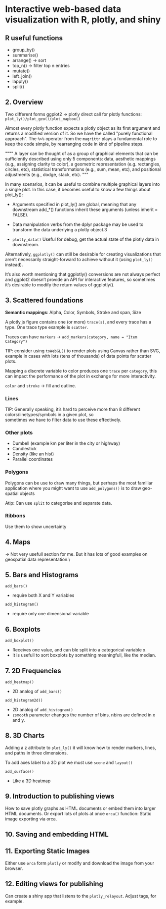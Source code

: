 # Interactive web-based data visualization with R, plotly, and shiny

## R useful functions

- group_by()
- summarise()
- arrange() -> sort
- top_n() -> filter top n entries
- mutate()
- left_join()
- lapply()
- split()

## 2. Overview

Two different forms
	ggplot2 -> plotly 
	direct call for plotly functions: `plot_ly()/plot_geo()/plot_mapbox()`


Almost every plotly function expects a plotly object as its first argument and returns a modified version of it. So we
have the called "purely functional approach". The `%>%` operator from the `magrittr` plays a fundamental role to keep 
the code simple, by rearranging code in kind of pipeline steps.

""""
A layer can be thought of as a group of graphical elements that can be sufficiently described using only 5 components: 
data, aesthetic mappings (e.g., assigning clarity to color), a geometric representation (e.g. rectangles, circles, etc),
statistical transformations (e.g., sum, mean, etc), and positional adjustments (e.g., dodge, stack, etc).
"""


In many scenarios, it can be useful to combine multiple graphical layers into a single plot. In this case, it becomes 
useful to know a few things about plot_ly():
- Arguments specified in plot_ly() are global, meaning that any downstream add_*() functions inherit these arguments (unless inherit = FALSE).
- Data manipulation verbs from the dplyr package may be used to transform the data underlying a plotly object.3

- `plotly_data()` Useful for debug, get the actual state of the plotly data in downstream.

Alternatively, `ggplotly()` can still be desirable for creating visualizations that aren’t necessarily
straight-forward to achieve without it (using `plot_ly()` instead).


It’s also worth mentioning that ggplotly() conversions are not always perfect and ggplot2 doesn’t provide an API for 
interactive features, so sometimes it’s desirable to modify the return values of ggplotly().


## 3. Scattered foundations

**Semantic mappings**: Alpha, Color, Symbols, Stroke and span, Size

A plotly.js figure contains one (or more) `trace(s)`, and every trace has a type. One trace type example is `scatter`.

Traces can have `markers` -> `add_markers(category, name = "Item Category")`

TIP: consider using `toWebGL()` to render plots using Canvas rather than SVG, example in cases with lots 
(tens of thousands) of data points for scatter plots.

Mapping a discrete variable to color produces one `trace` per `category`, this can impact the performance of the plot
in exchange for more interactivity.

`color` and `stroke` -> fill and outline.

### Lines

TIP: Generally speaking, it’s hard to perceive more than 8 different colors/linetypes/symbols in a given plot, so \
sometimes we have to filter data to use these effectively.

### Other plots

- Dumbell (example km per liter in the city or highway)
- Candlestick
- Density (like an hist)
- Parallel coordinates

### Polygons
Polygons can be use to draw many things, but perhaps the most familiar application where you might want to use 
`add_polygons()` is to draw geo-spatial objects

Atip: Can use `split` to categorise and separate data.

### Ribbons
Use them to show uncertainty



## 4. Maps

-> Not very usefull section for me. But it has lots of good examples on geospatial data representation.\

## 5. Bars and Histograms

`add_bars()`
- require both X and Y variables

`add_histogram()`
- require only one dimensional variable


## 6. Boxplots

`add_boxplot()`
- Receives one value, and can ble split into a categorical variable x. 
- It is usefull to sort boxplots by something meaningfull, like the median.

## 7. 2D Frequencies

`add_heatmap()`
- 2D analog of `add_bars()`

`add_histogram2d()` 
- 2D analog of `add_histogram()`
- `zsmooth` parameter changes the number of bins. nbins are defined in x and y.

## 8. 3D Charts

Adding a z attribute to `plot_ly()` it will know how to render markers, lines, and paths in 
three dimensions.

To add axes label to a 3D plot we must use `scene` and `layout()`

`add_surface()`
- Like a 3D heatmap


## 9. Introduction to publishing views

How to save plotly graphs as HTML documents or embed them into larger HTML documents.
Or export lots of plots at once `orca()` function: Static image exporting via orca.

## 10. Saving and embedding HTML
## 11. Exporting Static Images
Either use `orca` form `plotly` or modify and download the image from your browser.
## 12. Editing views for publishing
Can create a shiny app that listens to the `plotly_relayout`. Adjust tags, for example.
